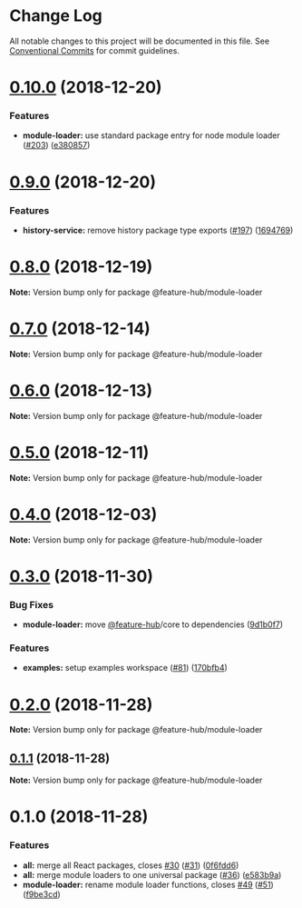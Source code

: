# Change Log

All notable changes to this project will be documented in this file.
See [Conventional Commits](https://conventionalcommits.org) for commit guidelines.

# [0.10.0](https://github.com/sinnerschrader/feature-hub/compare/v0.9.0...v0.10.0) (2018-12-20)


### Features

* **module-loader:** use standard package entry for node module loader ([#203](https://github.com/sinnerschrader/feature-hub/issues/203)) ([e380857](https://github.com/sinnerschrader/feature-hub/commit/e380857))





# [0.9.0](https://github.com/sinnerschrader/feature-hub/compare/v0.8.0...v0.9.0) (2018-12-20)


### Features

* **history-service:** remove history package type exports ([#197](https://github.com/sinnerschrader/feature-hub/issues/197)) ([1694769](https://github.com/sinnerschrader/feature-hub/commit/1694769))





# [0.8.0](https://github.com/sinnerschrader/feature-hub/compare/v0.7.0...v0.8.0) (2018-12-19)

**Note:** Version bump only for package @feature-hub/module-loader





# [0.7.0](https://github.com/sinnerschrader/feature-hub/compare/v0.6.0...v0.7.0) (2018-12-14)

**Note:** Version bump only for package @feature-hub/module-loader





# [0.6.0](https://github.com/sinnerschrader/feature-hub/compare/v0.5.1...v0.6.0) (2018-12-13)

**Note:** Version bump only for package @feature-hub/module-loader





# [0.5.0](https://github.com/sinnerschrader/feature-hub/compare/v0.4.0...v0.5.0) (2018-12-11)

**Note:** Version bump only for package @feature-hub/module-loader





# [0.4.0](https://github.com/sinnerschrader/feature-hub/compare/v0.3.0...v0.4.0) (2018-12-03)

**Note:** Version bump only for package @feature-hub/module-loader





# [0.3.0](https://github.com/sinnerschrader/feature-hub/compare/v0.2.0...v0.3.0) (2018-11-30)


### Bug Fixes

* **module-loader:** move [@feature-hub](https://github.com/feature-hub)/core to dependencies ([9d1b0f7](https://github.com/sinnerschrader/feature-hub/commit/9d1b0f7))


### Features

* **examples:** setup examples workspace ([#81](https://github.com/sinnerschrader/feature-hub/issues/81)) ([170bfb4](https://github.com/sinnerschrader/feature-hub/commit/170bfb4))





# [0.2.0](https://github.com/sinnerschrader/feature-hub/compare/v0.1.1...v0.2.0) (2018-11-28)

**Note:** Version bump only for package @feature-hub/module-loader





## [0.1.1](https://github.com/sinnerschrader/feature-hub/compare/v0.1.0...v0.1.1) (2018-11-28)

**Note:** Version bump only for package @feature-hub/module-loader





# 0.1.0 (2018-11-28)


### Features

* **all:** merge all React packages, closes [#30](https://github.com/sinnerschrader/feature-hub/issues/30) ([#31](https://github.com/sinnerschrader/feature-hub/issues/31)) ([0f6fdd6](https://github.com/sinnerschrader/feature-hub/commit/0f6fdd6))
* **all:** merge module loaders to one universal package ([#36](https://github.com/sinnerschrader/feature-hub/issues/36)) ([e583b9a](https://github.com/sinnerschrader/feature-hub/commit/e583b9a))
* **module-loader:** rename module loader functions, closes [#49](https://github.com/sinnerschrader/feature-hub/issues/49) ([#51](https://github.com/sinnerschrader/feature-hub/issues/51)) ([f9be3cd](https://github.com/sinnerschrader/feature-hub/commit/f9be3cd))

